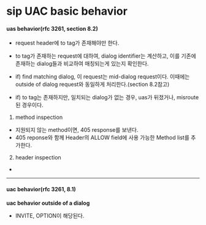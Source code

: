 # sip UAC basic behavior

#### uas behavior(rfc 3261, section 8.2)
- request header에 to tag가 존재해야만 한다.
- to tag가 존재하는 request에 대하여, dialog identifier는 계산하고, 이를 기존에 존재하는 dialog들과 비교하여 매칭되는게 있는지 확인한다.
- if) find matching dialog, 이 request는 mid-dialog request이다. 이때에는 outside of dialog request와 동일하게 처리한다.(section 8.2참고)

- if) to tag는 존재하지만, 일치되는 dialog가 없는 경우,
 uas가 뒤졌거나, misroute된 경우이다.

1) method inspection
- 지원되지 않는 method이면, 405 response를 보낸다.
- 405 reponse와 함께 Header의 ALLOW field에 사용 가능한 Method list를 추가한다.  

2) header inspection
-
---

#### uac behavior(rfc 3261, 8.1)
**uac behavior outside of a dialog**  
- INVITE, OPTION이 해당된다.  
